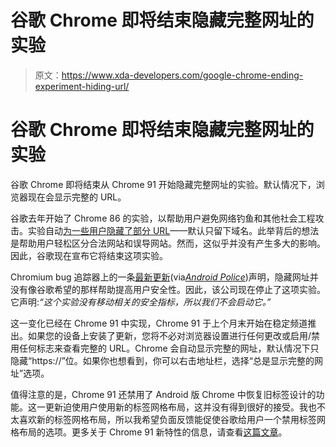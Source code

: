 # 谷歌 Chrome 即将结束隐藏完整网址的实验

> 原文：<https://www.xda-developers.com/google-chrome-ending-experiment-hiding-url/>

# 谷歌 Chrome 即将结束隐藏完整网址的实验

谷歌 Chrome 即将结束从 Chrome 91 开始隐藏完整网址的实验。默认情况下，浏览器现在会显示完整的 URL。

谷歌去年开始了 Chrome 86 的实验，以帮助用户避免网络钓鱼和其他社会工程攻击。实验自动[为一些用户隐藏了部分 URL](https://www.xda-developers.com/google-chrome-hiding-full-url-experiment/)——默认只留下域名。此举背后的想法是帮助用户轻松区分合法网站和误导网站。然而，这似乎并没有产生多大的影响。因此，谷歌现在宣布它将结束这项实验。

Chromium bug 追踪器上的一条[最新更新](https://bugs.chromium.org/p/chromium/issues/detail?id=1090393#c75)(via[*Android Police*](https://www.androidpolice.com/2021/06/10/google-ends-its-attack-on-the-url-bar-resumes-showing-full-address-in-chrome/))声明，隐藏网址并没有像谷歌希望的那样帮助提高用户安全性。因此，该公司现在停止了这项实验。它声明:*“这个实验没有移动相关的安全指标，所以我们不会启动它。”*

这一变化已经在 Chrome 91 中实现，Chrome 91 于上个月末开始在稳定频道推出。如果您的设备上安装了更新，您将不必对浏览器设置进行任何更改或启用/禁用任何标志来查看完整的 URL。Chrome 会自动显示完整的网址，默认情况下只隐藏“https://”位。如果你也想看到，你可以右击地址栏，选择“总是显示完整的网址”选项。

值得注意的是，Chrome 91 还禁用了 Android 版 Chrome 中恢复旧标签设计的功能。这一更新迫使用户使用新的标签网格布局，这并没有得到很好的接受。我也不太喜欢新的标签网格布局，所以我希望负面反馈能促使谷歌给用户一个禁用标签网格布局的选项。更多关于 Chrome 91 新特性的信息，请查看[这篇文章](https://www.xda-developers.com/google-chrome-91-stable-rollout/)。